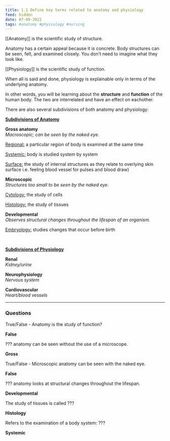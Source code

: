 ```yaml
---
title: 1.1 Define key terms related to anatomy and physiology
feed: hidden
date: 07-09-2022
tags: #anatomy #physiology #nursing
---
```


[[Anatomy]] is the scientific study of structure.

Anatomy has a certain appeal because it is concrete. 
Body structures can be seen, felt, and examined closely. 
You don’t need to imagine what they look like.

[[Physiology]] is the scientific study of function.

When all is said and done, physiology is explainable only in terms of the underlying anatomy.

In other words, you will be learning about the **structure** and **function** of the human body. The two are interrelated and have an effect on eachother.

There are also several subdivisions of both anatomy and physiology:
<br>

 <u><b>Subdivisions of Anatomy</b></u>

**Gross anatomy**<br>
*Macroscopic; can be seen by the naked eye.*

<u>Regional:</u> a particular region of body is examined at the same time

<u>Systemic:</u> body is studied system by system

<u>Surface:</u> the study of internal structures as they relate to overlying skin surface i.e. feeling blood vessel for pulses and blood draw)

**Microscopic**<br>
*Structures too small to be seen by the naked eye.*

<u>Cytology:</u> the study of cells

<u>Histology:</u> the study of tissues

**Developmental**<br>
*Observes structural changes throughout the lifespan of an organism.*

<u>Embryology:</u> studies changes that occur before birth

<br>

 <u><b>Subdivisions of Physiology</b></u>

**Renal**<br>
*Kidney/urine*

**Neurophysiology**<br>
*Nervous system*

**Cardiovascular**<br>
*Heart/blood vessels*

---------

### Questions

True/False - Anatomy is the study of function?

**False**

??? anatomy can be seen without the use of a microscope.

**Gross**

True/False - Microscopic anatomy can be seen with the naked eye.

**False**

??? anatomy looks at structural changes throughout the lifespan.

**Developmental**

The study of tissues is called ???

**Histology**

Refers to the examination of a body system: ???

**Systemic**
